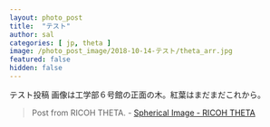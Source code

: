 ```yaml
---
layout: photo_post
title:  "テスト"
author: sal
categories: [ jp, theta ]
image: /photo_post_image/2018-10-14-テスト/theta_arr.jpg
featured: false
hidden: false
---
```


テスト投稿
画像は工学部６号館の正面の木。紅葉はまだまだこれから。

<blockquote data-width="700" data-height="500" class="ricoh-theta-spherical-image" >Post from RICOH THETA. - <a href="https://theta360.com/s/mZNrT4V2LAmgh8jQfLz8YQK1c" target="_blank">Spherical Image - RICOH THETA</a></blockquote>
<script async src="https://theta360.com/widgets.js" charset="utf-8"></script>